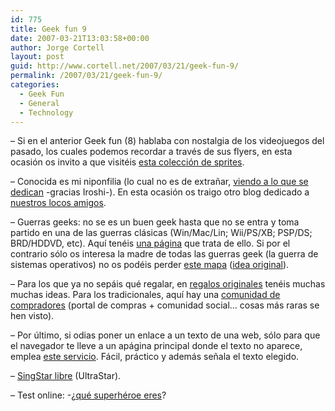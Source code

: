 ```yaml
---
id: 775
title: Geek fun 9
date: 2007-03-21T13:03:58+00:00
author: Jorge Cortell
layout: post
guid: http://www.cortell.net/2007/03/21/geek-fun-9/
permalink: /2007/03/21/geek-fun-9/
categories:
  - Geek Fun
  - General
  - Technology
---
```

&#8211; Si en el anterior Geek fun (8) hablaba con nostalgia de los videojuegos del pasado, los cuales podemos recordar a través de sus flyers, en esta ocasión os invito a que visitéis <a target="_blank" title="http://videogamesprites.net/" href="http://videogamesprites.net/">esta colección de sprites</a>.

&#8211; Conocida es mi niponfilia (lo cual no es de extrañar, <a target="_blank" title="Video de tranformers disfrazados" href="http://www.metacafe.com/watch/473184/cosplay_transformers/">viendo a lo que se dedican</a> -gracias Iroshi-). En esta ocasión os traigo otro blog dedicado a <a title="http://crazyjapan.blogspot.com/" target="_blank" href="http://crazyjapan.blogspot.com/">nuestros locos amigos</a>.

&#8211; Guerras geeks: no se es un buen geek hasta que no se entra y toma partido en una de las guerras clásicas (Win/Mac/Lin; Wii/PS/XB; PSP/DS; BRD/HDDVD, etc). Aquí­ tenéis <a title="http://eproductwars.com/index.cfm" target="_blank" href="http://eproductwars.com/index.cfm">una página</a> que trata de ello. Si por el contrario sólo os interesa la madre de todas las guerras geek (la guerra de sistemas operativos) no os podéis perder <a title="http://mshiltonj.com/software_wars/" target="_blank" href="http://mshiltonj.com/software_wars/">este mapa</a> (<a title="http://atai.org/" target="_blank" href="http://atai.org/">idea original</a>).

&#8211; Para los que ya no sepáis qué regalar, en <a title="http://regalosoriginales.blogspot.com/" target="_blank" href="http://regalosoriginales.blogspot.com/">regalos originales</a> tenéis muchas muchas ideas. Para los tradicionales, aquí­ hay una <a title="http://es.shoomo.com/" target="_blank" href="http://es.shoomo.com/">comunidad de compradores</a> (portal de compras + comunidad social&#8230; cosas más raras se hen visto).

&#8211; Por último, si odias poner un enlace a un texto de una web, sólo para que el navegador te lleve a un apágina principal donde el texto no aparece, emplea <a title="http://www.citebite.com/" target="_blank" href="http://www.citebite.com/">este servicio</a>. Fácil, práctico y además señala el texto elegido.

&#8211; <a title="UltraStar" target="_blank" href="http://blog.txipinet.com/index.php/2006/12/11/54-ultrastar-ng-port-para-gnu-linux-de-ultrastar-el-singstar-libre">SingStar libre</a> (UltraStar).

&#8211; Test online: -¿<a target="_blank" title="thesuperheroquiz" href="http://www.thesuperheroquiz.com/">qué superhéroe eres</a>?